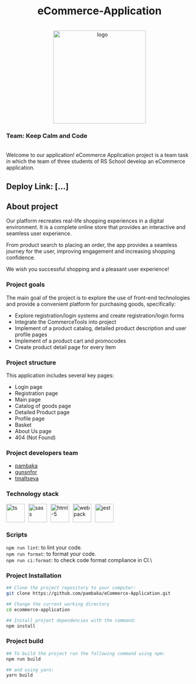 <h1 align="center">
    eCommerce-Application
</h1>
<br>
    <div align="center">
         <img src="https://freeillustrations.xyz/wp-content/uploads/2021/03/Blues-Dual-tone-shopping-illustration_lg.png" alt="logo" width="250">
    </div>

<h3 align="left">
    Team: Keep Calm and Code
</h3>
<br>
Welcome to our application! eCommerce Application project is a team task in which the team of three students of RS School develop an eCommerce application.
<br>
<h2 align="left">
    Deploy Link: [...]
</h2>

## About project
Our platform recreates real-life shopping experiences in a digital environment. It is a complete online store that provides an interactive and seamless user experience. 

From product search to placing an order, the app provides a seamless journey for the user, improving engagement and increasing shopping confidence.

We wish you successful shopping and a pleasant user experience!

### Project goals
The main goal of the project is to explore the use of front-end technologies and provide a convenient platform for purchasing goods, specifically:

- Explore registration/login systems and create registration/login forms
- Integrate the CommerceTools into project
- Implement of a product catalog, detailed product description and user profile pages
- Implement of a product cart and promocodes
- Create product detail page for every item


### Project structure
This application includes several key pages:
- Login page
- Registration page
- Main page
- Catalog of goods page
- Detailed Product page
- Profile page
- Basket
- About Us page
- 404 (Not Found)

### Project developers team
- [pambaka](https://github.com/pambaka)
- [gunsnfnr](https://github.com/gunsnfnr)
- [tmaltseva](https://github.com/tmaltseva)

### Technology stack
<div style="display: flex; gap: 10px;">
    <img src="https://www.svgrepo.com/show/374144/typescript.svg" alt="ts" width="50">
    <img src="https://www.svgrepo.com/show/374061/sass.svg" alt="sass" width="50">
    <img src="https://www.svgrepo.com/show/353884/html-5.svg" alt="html-5" width="50">
    <img src="https://www.svgrepo.com/show/354552/webpack.svg" alt="webpack" width="50">
    <img src="https://www.svgrepo.com/show/373700/jest.svg" alt="jest" width="50">
</div>

### Scripts
`npm run lint`: to lint your code.\
`npm run format`: to format your code.\
`npm run ci:format`: to check code format compliance in CI.\

### Project Installation
```sh
## Clone the project repository to your computer:
git clone https://github.com/pambaka/eCommerce-Application.git

## Change the current working directory
cd ecommerce-application

## Install project dependencies with the command: 
npm install
```

### Project build
```sh
## To build the project run the following command using npm:
npm run build

## and using yarn:
yarn build
```